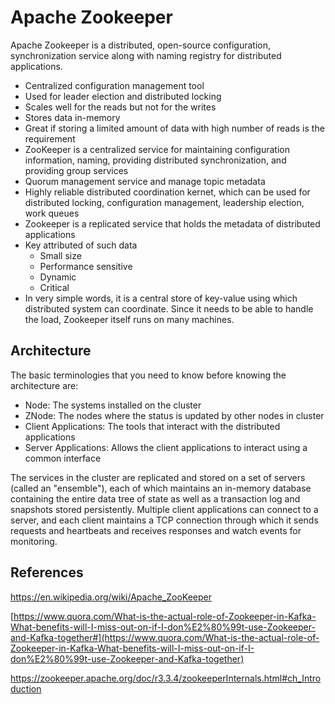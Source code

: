 # Apache Zookeeper

Apache Zookeeper is a distributed, open-source configuration, synchronization service along with naming registry for distributed applications.

- Centralized configuration management tool
- Used for leader election and distributed locking
- Scales well for the reads but not for the writes
- Stores data in-memory
- Great if storing a limited amount of data with high number of reads is the requirement
- ZooKeeper is a centralized service for maintaining configuration information, naming, providing distributed synchronization, and providing group services
- Quorum management service and manage topic metadata
- Highly reliable distributed coordination kernet, which can be used for distributed locking, configuration management, leadership election, work queues
- Zookeeper is a replicated service that holds the metadata of distributed applications
- Key attributed of such data
  - Small size
  - Performance sensitive
  - Dynamic
  - Critical
- In very simple words, it is a central store of key-value using which distributed system can coordinate. Since it needs to be able to handle the load, Zookeeper itself runs on many machines.

## Architecture

The basic terminologies that you need to know before knowing the architecture are:

- Node: The systems installed on the cluster
- ZNode: The nodes where the status is updated by other nodes in cluster
- Client Applications: The tools that interact with the distributed applications
- Server Applications: Allows the client applications to interact using a common interface

The services in the cluster are replicated and stored on a set of servers (called an "ensemble"), each of which maintains an in-memory database containing the entire data tree of state as well as a transaction log and snapshots stored persistently. Multiple client applications can connect to a server, and each client maintains a TCP connection through which it sends requests and heartbeats and receives responses and watch events for monitoring.

## References

https://en.wikipedia.org/wiki/Apache_ZooKeeper

[https://www.quora.com/What-is-the-actual-role-of-Zookeeper-in-Kafka-What-benefits-will-I-miss-out-on-if-I-don%E2%80%99t-use-Zookeeper-and-Kafka-together#](https://www.quora.com/What-is-the-actual-role-of-Zookeeper-in-Kafka-What-benefits-will-I-miss-out-on-if-I-don%E2%80%99t-use-Zookeeper-and-Kafka-together)

https://zookeeper.apache.org/doc/r3.3.4/zookeeperInternals.html#ch_Introduction
